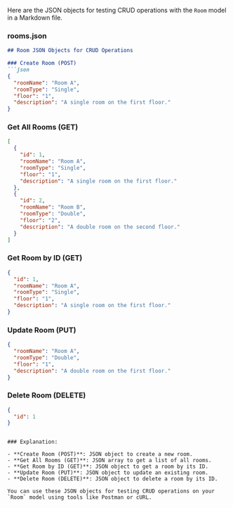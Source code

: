 Here are the JSON objects for testing CRUD operations with the `Room` model in a Markdown file.

### rooms.json

```markdown
## Room JSON Objects for CRUD Operations

### Create Room (POST)
```json
{
  "roomName": "Room A",
  "roomType": "Single",
  "floor": "1",
  "description": "A single room on the first floor."
}
```

### Get All Rooms (GET)
```json
[
  {
    "id": 1,
    "roomName": "Room A",
    "roomType": "Single",
    "floor": "1",
    "description": "A single room on the first floor."
  },
  {
    "id": 2,
    "roomName": "Room B",
    "roomType": "Double",
    "floor": "2",
    "description": "A double room on the second floor."
  }
]
```

### Get Room by ID (GET)
```json
{
  "id": 1,
  "roomName": "Room A",
  "roomType": "Single",
  "floor": "1",
  "description": "A single room on the first floor."
}
```

### Update Room (PUT)
```json
{
  "roomName": "Room A",
  "roomType": "Double",
  "floor": "1",
  "description": "A double room on the first floor."
}
```

### Delete Room (DELETE)
```json
{
  "id": 1
}
```
```

### Explanation:

- **Create Room (POST)**: JSON object to create a new room.
- **Get All Rooms (GET)**: JSON array to get a list of all rooms.
- **Get Room by ID (GET)**: JSON object to get a room by its ID.
- **Update Room (PUT)**: JSON object to update an existing room.
- **Delete Room (DELETE)**: JSON object to delete a room by its ID.

You can use these JSON objects for testing CRUD operations on your `Room` model using tools like Postman or cURL.